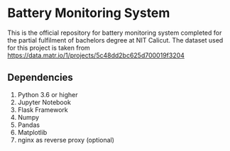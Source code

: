 # Battery Monitoring System
This is the official repository for battery monitoring system completed for the partial fulfilment of bachelors degree at NIT Calicut.
The dataset used for this project is taken from https://data.matr.io/1/projects/5c48dd2bc625d700019f3204
## Dependencies
1. Python 3.6 or higher
2. Jupyter Notebook
3. Flask Framework
4. Numpy
5. Pandas
6. Matplotlib
7. nginx as reverse proxy (optional)
